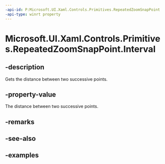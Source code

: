 ```yaml
---
-api-id: P:Microsoft.UI.Xaml.Controls.Primitives.RepeatedZoomSnapPoint.Interval
-api-type: winrt property
---
```


# Microsoft.UI.Xaml.Controls.Primitives.RepeatedZoomSnapPoint.Interval

<!--
public double Interval { get; }
-->


## -description

Gets the distance between two successive points.

## -property-value

The distance between two successive points.

## -remarks

## -see-also

## -examples


